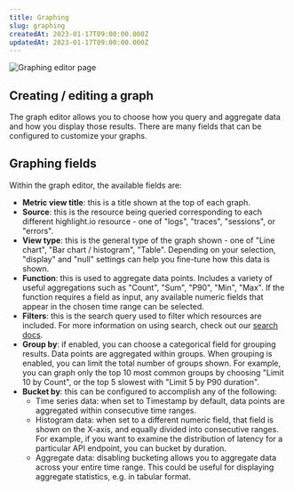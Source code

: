 ```yaml
---
title: Graphing
slug: graphing
createdAt: 2023-01-17T09:00:00.000Z
updatedAt: 2023-01-17T09:00:00.000Z
---
```


![Graphing editor page](/images/docs/graphing/graphing_editor_view.png)

## Creating / editing a graph

The graph editor allows you to choose how you query and aggregate data and how you display those results. There are many fields that can be configured to customize your graphs.

## Graphing fields

Within the graph editor, the available fields are:
- **Metric view title**: this is a title shown at the top of each graph.
- **Source**: this is the resource being queried corresponding to each different highlight.io resource - one of "logs", "traces", "sessions", or "errors".
- **View type**: this is the general type of the graph shown - one of "Line chart", "Bar chart / histogram", "Table". Depending on your selection, "display" and "null" settings can help you fine-tune how this data is shown.
- **Function**: this is used to aggregate data points. Includes a variety of useful aggregations such as "Count", "Sum", "P90", "Min", "Max". If the function requires a field as input, any available numeric fields that appear in the chosen time range can be selected.
- **Filters**: this is the search query used to filter which resources are included. For more information on using search, check out our [search docs](../../6_product-features/3_general-features/search.md).
- **Group by**: if enabled, you can choose a categorical field for grouping results. Data points are aggregated within groups. When grouping is enabled, you can limit the total number of groups shown. For example, you can graph only the top 10 most common groups by choosing "Limit 10 by Count", or the top 5 slowest with "Limit 5 by P90 duration".
- **Bucket by**: this can be configured to accomplish any of the following:
    - Time series data: when set to Timestamp by default, data points are aggregated within consecutive time ranges.
    - Histogram data: when set to a different numeric field, that field is shown on the X-axis, and equally divided into consecutive ranges. For example, if you want to examine the distribution of latency for a particular API endpoint, you can bucket by duration.
    - Aggregate data: disabling bucketing allows you to aggregate data across your entire time range. This could be useful for displaying aggregate statistics, e.g. in tabular format.
